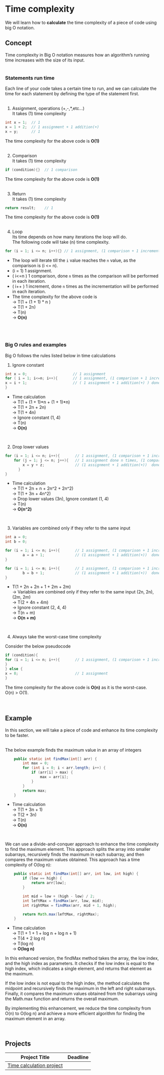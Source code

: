 # Time complexity

We will learn how to **calculate** the time complexity of a piece of code using big O notation.

## Concept     
Time complexity in Big O notation measures how an algorithm’s running time increases with the size of its input.   
<br/>
### Statements run time 
Each line of your code takes a certain time to run, and we can calculate the time for each statement by defining the type of the statement first.   
<br/>
1. Assignment, operations (+,-,*,etc...)   
It takes (1) time complexity   
     
```java
int x = 1;  // 1
x = 1 + 2;  // 1 assignment + 1 addition(+)
x = y;      // 1
```   
The time complexity for the above code is **O(1)**   
<br/>
   
2. Comparison   
It takes (1) time complexity
   
```java
if (condition){}  // 1 comparison
```
The time complexity for the above code is **O(1)**   
<br/>
    
3. Return   
It takes (1) time complexity  
```java   
return result;    // 1 
```
The time complexity for the above code is **O(1)**  
<br/>

4. Loop   
Its time depends on how many iterations the loop will do.   
The following code will take (n) time complexity.    
      
```java   
for (i = 1; i <= n; i++){} // 1 assignment, (1 comparison + 1 increment) done n times
```

- The loop will iterate till the `i` value reaches the `n` value, as the comparison is (i <= n).
- (i = 1) 1 assignment.
- ( i<=n ) 1 comparison, done `n` times as the comparison will be performed in each iteration.
- ( i++ )  1 increment, done `n` times as the incrementation will be performed in each iteration.
- The time complexity for the above code is   
-> T(1 + (1 + 1) * n )   
-> T(1 + 2n)   
-> T(n)   
-> **O(n)**   
<br/>
<br/>

### Big O rules and examples   
Big O follows the rules listed below in time calculations


1. Ignore constant

```java
int x = 0;                     // 1 assignment
for ( i = 1; i<=n; i++){       // 1 assignment, (1 comparison + 1 increment) done n times {( 1+(1+1)*n )}
x = i + 1;                     // ( 1 assignment + 1 addition(+) ) done n times           {( (1+1)*n )}
}
```
- Time calculation  
-> T(1 + (1 + 1)*n + (1 + 1)*n)   
-> T(1 + 2n + 2n)   
-> T(1 + 4n)   
-> Ignore constant (1, 4)      
-> T(n)     
-> **O(n)**
<br/>
   
2. Drop lower values   
   
```java
for (i = 1; i <= n; i++){       // 1 assignment, (1 comparison + 1 increment) done n times                          //{( 1+(1+1)*n )}
    for (j = 1; j <= n; j++){   // 1 assignment done n times, (1 comparison + 1 increment) done n * n times         //{( 1*n + (1+1)n*n )}
        x = y + z;              // (1 assignment + 1 addition(+))  done n * n times                                 //{( (1+1)n*n )} 
      }
}
```


- Time calculation  
-> T(1 + 2n + n + 2n^2 + 2n^2)   
-> T(1 + 3n + 4n^2)   
-> Drop lower values (3n), Ignore constant (1, 4)   
-> T(n)   
-> **O(n^2)**
<br/>
   
3. Variables are combined only if they refer to the same input   
   
```java
int a = 0;
int b = 0;

for (i = 1; i <= n; i++){       // 1 assignment, (1 comparison + 1 increment) done n times                          //{( 1+(1+1)*n )}
        a = a + 1;              // (1 assignment + 1 addition(+))  done n times                                     //{( {( 2n )} 
}

for (i = 1; i <= m; i++){       // 1 assignment, (1 comparison + 1 increment) done m times                          //{( 1+(1+1)*m )}
        b = b + 1;              // (1 assignment + 1 addition(+))  done m times                                     //{( {( 2m )} 
}
```
   
- T(1 + 2n + 2n + 1 + 2m + 2m)   
-> Variables are combined only if they refer to the same input (2n, 2n), (2m, 2m)       
-> T(2 + 4n + 4m)   
-> Ignore constant (2, 4, 4)   
-> T(n + m)    
-> **O(n + m)**
<br/>
   
4. Always take the worst-case time complexity      

Consider the below pseudocode      
```java  
if (condition){
for (i = 1; i <= n; i++){       // 1 assignment, (1 comparison + 1 increment) done n times    {( 1+(1+1)*n )} -> O(n)
}
} else {
x = 8;                          // 1 assignment                                                   {(1)}       -> O(1)
}
```

The time complexity for the above code is **O(n)** as it is the worst-case.   
O(n) > O(1).  
<br/>
<br/>



## Example   
In this section, we will take a piece of code and enhance its time complexity to be faster.   
<br/>


The below example finds the maximum value in an array of integers   
   
```java
    public static int findMax(int[] arr) {
        int max = 0;                                                                    // {( 1 )}
        for (int i = 0; i < arr.length; i++) {                                          // {( n )}
            if (arr[i] > max) {                                                         // {( n )}
                max = arr[i];                                                           // {( n )}
            }
        }
        return max;                                                                     // {( 1 )} 
    }

```

- Time calculation   
-> T(1 + 3n + 1)   
-> T(2 + 3n)   
-> T(n)   
-> **O(n)**     
<br/>

We can use a divide-and-conquer approach to enhance the time complexity to find the maximum element. This approach splits the array into smaller subarrays, recursively finds the maximum in each subarray, and then compares the maximum values obtained. This approach has a time complexity of O(log n):   
   
```java
    public static int findMax(int[] arr, int low, int high) {
        if (low == high) {                                                               // {( 1 )}
            return arr[low];                                                             // {( 1 )}
        }

        int mid = low + (high - low) / 2;                                                //  {( 1 )}
        int leftMax = findMax(arr, low, mid);                                            // {( Log n )}
        int rightMax = findMax(arr, mid + 1, high);                                      // {( Log n )}

        return Math.max(leftMax, rightMax);                                              //  {( 1 )}
    }
```

- Time calculation   
-> T(1 + 1 + 1 + log n + log n + 1)   
-> T(4 + 2 log n)   
-> T(log n)     
-> **O(log n)**

  
In this enhanced version, the findMax method takes the array, the low index, and the high index as parameters. It checks if the low index is equal to the high index, which indicates a single element, and returns that element as the maximum.

If the low index is not equal to the high index, the method calculates the midpoint and recursively finds the maximum in the left and right subarrays. Finally, it compares the maximum values obtained from the subarrays using the Math.max function and returns the overall maximum.

By implementing this enhancement, we reduce the time complexity from O(n) to O(log n) and achieve a more efficient algorithm for finding the maximum element in an array.


<br/>

## Projects

Project Title | Deadline |
|:-----------:|:-|
|[Time calculation project](https://github.com/SAFCSP-Team/time-calculation-project) || 




